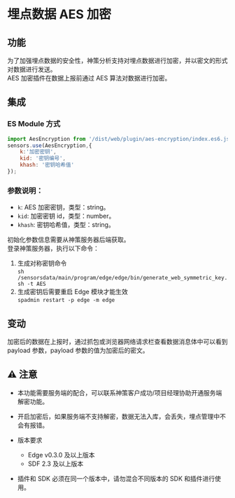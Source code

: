 # 埋点数据 AES 加密

## 功能
为了加强埋点数据的安全性，神策分析支持对埋点数据进行加密，并以密文的形式对数据进行发送。<br>
AES 加密插件在数据上报前通过 AES 算法对数据进行加密。

## 集成
### ES Module 方式
```javascript
import AesEncryption from '/dist/web/plugin/aes-encryption/index.es6.js';
sensors.use(AesEncryption,{
    k:'加密密钥',
    kid: '密钥编号',
    khash: '密钥哈希值'
});
```

### 参数说明：
- `k`: AES 加密密钥，类型：string。
- `kid`: 加密密钥 id，类型：number。
- `khash`: 密钥哈希值，类型：string。


初始化参数信息需要从神策服务器后端获取。<br>
登录神策服务器，执行以下命令：

1. 生成对称密钥命令<br>
`sh /sensorsdata/main/program/edge/edge/bin/generate_web_symmetric_key.sh -t AES`
2. 生成密钥后需要重启 Edge 模块才能生效<br>
`spadmin restart -p edge -m edge`

## 变动
加密后的数据在上报时，通过抓包或浏览器网络请求栏查看数据消息体中可以看到 payload 参数，payload 参数的值为加密后的密文。

## ⚠️ 注意
- 本功能需要服务端的配合，可以联系神策客户成功/项目经理协助开通服务端解密功能。
- 开启加密后，如果服务端不支持解密，数据无法入库，会丢失，埋点管理中不会有报错。
- 版本要求
   - Edge v0.3.0 及以上版本
   - SDF 2.3 及以上版本

- 插件和 SDK 必须在同一个版本中，请勿混合不同版本的 SDK 和插件进行使用。